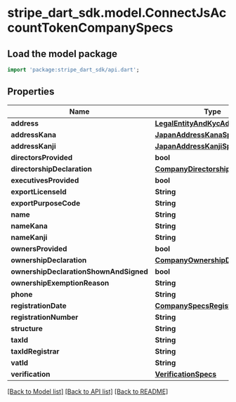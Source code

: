 # stripe_dart_sdk.model.ConnectJsAccountTokenCompanySpecs

## Load the model package
```dart
import 'package:stripe_dart_sdk/api.dart';
```

## Properties
Name | Type | Description | Notes
------------ | ------------- | ------------- | -------------
**address** | [**LegalEntityAndKycAddressSpecs**](LegalEntityAndKycAddressSpecs.md) |  | [optional] 
**addressKana** | [**JapanAddressKanaSpecs**](JapanAddressKanaSpecs.md) |  | [optional] 
**addressKanji** | [**JapanAddressKanjiSpecs**](JapanAddressKanjiSpecs.md) |  | [optional] 
**directorsProvided** | **bool** |  | [optional] 
**directorshipDeclaration** | [**CompanyDirectorshipDeclaration**](CompanyDirectorshipDeclaration.md) |  | [optional] 
**executivesProvided** | **bool** |  | [optional] 
**exportLicenseId** | **String** |  | [optional] 
**exportPurposeCode** | **String** |  | [optional] 
**name** | **String** |  | [optional] 
**nameKana** | **String** |  | [optional] 
**nameKanji** | **String** |  | [optional] 
**ownersProvided** | **bool** |  | [optional] 
**ownershipDeclaration** | [**CompanyOwnershipDeclaration**](CompanyOwnershipDeclaration.md) |  | [optional] 
**ownershipDeclarationShownAndSigned** | **bool** |  | [optional] 
**ownershipExemptionReason** | **String** |  | [optional] 
**phone** | **String** |  | [optional] 
**registrationDate** | [**CompanySpecsRegistrationDate**](CompanySpecsRegistrationDate.md) |  | [optional] 
**registrationNumber** | **String** |  | [optional] 
**structure** | **String** |  | [optional] 
**taxId** | **String** |  | [optional] 
**taxIdRegistrar** | **String** |  | [optional] 
**vatId** | **String** |  | [optional] 
**verification** | [**VerificationSpecs**](VerificationSpecs.md) |  | [optional] 

[[Back to Model list]](../README.md#documentation-for-models) [[Back to API list]](../README.md#documentation-for-api-endpoints) [[Back to README]](../README.md)


